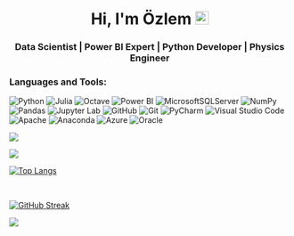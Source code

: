 <h1 align="center">Hi, I'm Özlem <a href="https://www.linkedin.com/in/ozlemekici"><img src="https://media.giphy.com/media/hvRJCLFzcasrR4ia7z/giphy.gif" width="24px"></a> </h1> 
<h3 align="center">Data Scientist | Power BI Expert | Python Developer | Physics Engineer</h3>


<h3 align="left">Languages and Tools: </h3>

![Python](https://img.shields.io/badge/python-3670A0?style=for-the-badge&logo=python&logoColor=ffdd54)
![Julia](https://img.shields.io/badge/-Julia-9558B2?style=for-the-badge&logo=julia&logoColor=white)
![Octave](https://img.shields.io/badge/OCTAVE-F54A2A?style=for-the-badge&logo=octave&logoColor=fcd683)
![Power BI](https://img.shields.io/badge/MS_Power_BI-%23ED8B00.svg?style=for-the-badge&logo=microsoft&logoColor=white)
![MicrosoftSQLServer](https://img.shields.io/badge/MS%20SQL%20Sever-3ECF8E?style=for-the-badge&logo=microsoft%20sql%20server&logoColor=white)
![NumPy](https://img.shields.io/badge/numpy-%23013243.svg?style=for-the-badge&logo=numpy&logoColor=white)
![Pandas](https://img.shields.io/badge/pandas-%23150458.svg?style=for-the-badge&logo=pandas&logoColor=white)
![Jupyter Lab](https://img.shields.io/badge/jupyter-%233F4F75.svg?style=for-the-badge&logo=jupyter&logoColor=white)
![GitHub](https://img.shields.io/badge/github-%23121011.svg?style=for-the-badge&logo=github&logoColor=white)
![Git](https://img.shields.io/badge/git-%23F05033.svg?style=for-the-badge&logo=git&logoColor=white)
![PyCharm](https://img.shields.io/badge/pycharm-143?style=for-the-badge&logo=pycharm&logoColor=black&color=black&labelColor=green)
![Visual Studio Code](https://img.shields.io/badge/VS%20Code-0078d7.svg?style=for-the-badge&logo=visual-studio-code&logoColor=white)
![Apache](https://img.shields.io/badge/apache-%23D42029.svg?style=for-the-badge&logo=apache&logoColor=white)
![Anaconda](https://img.shields.io/badge/Anaconda-%2344A833.svg?style=for-the-badge&logo=anaconda&logoColor=white)
![Azure](https://img.shields.io/badge/azure-%230072C6.svg?style=for-the-badge&logo=microsoftazure&logoColor=white)
![Oracle](https://img.shields.io/badge/Oracle-F80000?style=for-the-badge&logo=oracle&logoColor=white)


![](https://komarev.com/ghpvc/?username=ozlemekici&color=orange)


<img align="center" src="https://github-readme-stats.vercel.app/api?username=ozlemekici&count_private=true&show_icons=true&theme=github_dark" />
</a>

<br/> 

[![Top Langs](https://github-readme-stats.vercel.app/api/top-langs/?username=ozlemekici&layout=compact&theme=github_dark&hide=html&langs_count=12)](https://github.com/ozlemekici/github-readme-stats)

<br/> 


[![GitHub Streak](https://github-readme-streak-stats.herokuapp.com/?user=ozlemekici&theme=elegant)](https://git.io/streak-stats)
<br/> 


<div> <img src="https://github.com/ozlemekici/ozlemekici/blob/output/github-snake.gif" /></div>

<br/>

